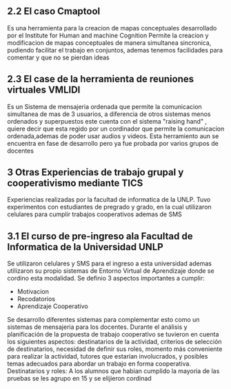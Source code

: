 

## 2.2 El caso Cmaptool

Es una herramienta para la creacion de mapas conceptuales desarrollado por el Institute for Human and machine Cognition
Permite la creacion y modificacion de mapas conceptuales de manera simultanea sincronica, pudiendo facilitar el trabajo en conjuntos, ademas tenemos facilidades para comentar y que no se pierdan ideas
## 2.3 El case de la herramienta de reuniones virtuales VMLIDI
Es un Sistema de mensajeria ordenada que permite la comunicacion simultanea de mas de 3 usuarios, a diferencia de otros sistemas menos ordenados y superpuestos este cuenta con el sistema "raising hand" , quiere decir que esta regido por un cordinador que permite la comunicacion ordenada,ademas de poder usar audios y videos.
Esta herramiento aun se encuentra en fase de desarrollo pero ya fue probada por varios grupos de docentes
## 3 Otras Experiencias de trabajo grupal y cooperativismo mediante TICS
Experiencias realizadas por la facultad de informatica de la UNLP.
Tuvo experimentos con estudiantes de pregrado y grado, en la cual utilizaron celulares para cumplir trabajos cooperativos ademas de SMS

## 3.1 El curso de pre-ingreso ala Facultad de Informatica de la Universidad UNLP

Se utilizaron celulares y SMS para el ingreso a esta universidad ademas utilizaron su propio sistemas de Entorno Virtual de Aprendizaje donde se cordino esta modalidad.
Se definio 3 aspectos importantes a cumplir:
- Motivacion
- Recodatorios
- Aprendizaje Cooperativo

Se desarrollo diferentes sistemas para complementar esto como un sistemas de mensajeria para los docentes.
Durante el análisis y planificación de la propuesta de trabajo cooperativo se tuvieron en cuenta los siguientes aspectos: destinatarios de la actividad, criterios de selección de destinatarios, necesidad de definir sus roles, momento más conveniente para realizar la actividad, tutores que estarían involucrados, y posibles temas adecuados para abordar un trabajo en forma cooperativa.
Destinatarios y roles: A los alumnos que habian cumplido la mayoria de las pruebas se les agrupo en 15 y se elijieron cordinad
<!--stackedit_data:
eyJoaXN0b3J5IjpbLTkwNzg0OTQ3Nl19
-->